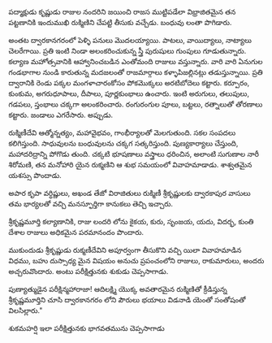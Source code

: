 ﻿పద్మాక్షుడు కృష్ణుడు రాజుల నందరిని జయించి రాజస ముట్టిపడేలా విభ్రాజితమైన తన పట్టణానికి ఇందుముఖి రుక్మిణిని చేపట్టి తీసుకు వచ్చేడు. బంధువు లంతా పొగిడారు. 

అంతట ద్వారకానగరంలో పెళ్ళి పనులు మొదలయ్యాయి. పాటలు, వాయిద్యాలు, నాట్యాలు చెలరేగాయి. ప్రతి ఇంటి నిండా అలంకరించుకున్న స్త్రీ పురుషులు గుంపులు గూడుతున్నారు. కల్యాణ మహోత్సవానికి ఆహ్వానించబడిన ఎంతోమంది రాజులు వస్తున్నారు. వారి వారి ఏనుగుల గండభాగాల నుండి కారుతున్న మదజలంతో రాజమార్గాలు కళ్ళాపిజల్లినట్లు తడుస్తున్నాయి. ప్రతి ద్వారానికి రెండు పక్కల మంగళాచారంకోసం పోకమొక్కలు అరటిబోదెలు కట్టారు. కర్పూరం, కుంకుమ, అగరుధూపాలు, దీపాలు, పూర్ణకుంభాలు ఉంచారు. ఇంటి అరుగులు, తలుపులు, గడపలు, స్తంభాలు చక్కగా అలంకరించారు. రంగురంగుల పూలు, బట్టలు, రత్నాలుతో తోరణాలు కట్టారు. జండాలు ఎగరేసారు. అప్పుడు. 

రుక్మిణీదేవి ఆత్మోన్నత్యం, మహావైభవం, గాంభీర్యాలతో మెలగుతుంది. సకల సంపదలు కలిగిస్తుంది. సాధువులను బంధువులను చక్కగ సత్కరిస్తుంది. పుణ్యకార్యాలు చేస్తుంది, మహాదరిద్రాన్ని పోగొడు తుంది. చక్కటి భూషణాలు వస్త్రాలు ధరించిన, అలాంటి సుగుణాల నారీ శిరోమణి, తన మనోహారి యైన రుక్మణిని ఆ శుభ సమయంలో వివాహమాడాడు. శాశ్వతమైన యశస్సు పొందాడు. 

అపార కృపా వర్ధిష్ణులు, అఖండ తేజో విరాజితులు రుక్మిణీ శ్రీకృష్ణులకు ద్వారకాపుర వాసులు తమ భార్యలతో వచ్చి మనస్ఫూర్తిగా కానుకలు తెచ్చి ఇచ్చారు. 

శ్రీకృష్ణమూర్తి కల్యాణానికి, రాజు లందరి లోను కైకయ, కురు, సృంజయ, యదు, విదర్భ, కుంతి దేశాల రాజులు అధికమైన పరమానందం పొందారు. 

ముకుందుడు శ్రీకృష్ణుడు రుక్మణీదేవిని అపూర్వంగా తీసుకొని వచ్చి యిలా వివాహమాడిన విధము, బహు దుస్సాధ్య మైన విషయం అనుచు ప్రపంచంలోని రాజులు, రాకుమారులు, అందరు అచ్చరువొందారు. అంటు పరీక్షిత్తునకు శుకుడు చెప్పసాగాడు. 

పుణ్యాత్ముడైన పరీక్షిన్మహారాజా! ఆదిలక్ష్మి యొక్క అవతారమైన రుక్మిణితో క్రీడిస్తున్న శ్రీకృష్ణమూర్తిని చూసి ద్వారకానగరం లోని పౌరులు భయాలు విడనాడి యెంతో సంతోషంతో విలసిల్లారు." 

శుకమహర్షి ఇలా పరీక్షిత్తునకు భాగవతమును చెప్పసాగాడు 

